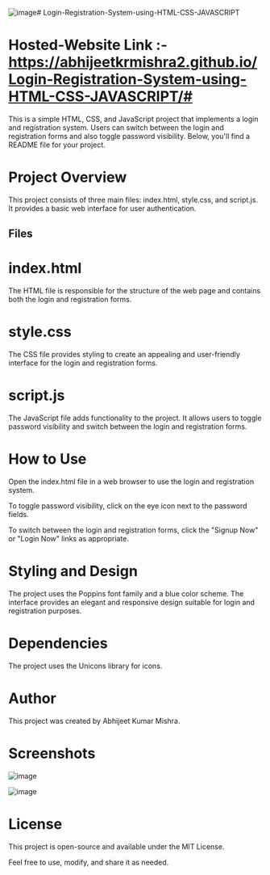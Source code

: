 ![image](https://github.com/AbhijeetKrMishra2/Login-Registration-System-using-HTML-CSS-JAVASCRIPT/assets/139151966/66a0e321-25f8-400a-8d7a-992ea9b2330f)# Login-Registration-System-using-HTML-CSS-JAVASCRIPT

# Hosted-Website Link :- https://abhijeetkrmishra2.github.io/Login-Registration-System-using-HTML-CSS-JAVASCRIPT/#

This is a simple HTML, CSS, and JavaScript project that implements a login and registration system. Users can switch between the login and registration forms and also toggle password visibility. Below, you'll find a README file for your project.

# Project Overview
This project consists of three main files: index.html, style.css, and script.js. It provides a basic web interface for user authentication.

## Files
# index.html
The HTML file is responsible for the structure of the web page and contains both the login and registration forms.

# style.css
The CSS file provides styling to create an appealing and user-friendly interface for the login and registration forms.

# script.js
The JavaScript file adds functionality to the project. It allows users to toggle password visibility and switch between the login and registration forms.

# How to Use
Open the index.html file in a web browser to use the login and registration system.

To toggle password visibility, click on the eye icon next to the password fields.

To switch between the login and registration forms, click the "Signup Now" or "Login Now" links as appropriate.

# Styling and Design
The project uses the Poppins font family and a blue color scheme. The interface provides an elegant and responsive design suitable for login and registration purposes.

# Dependencies
The project uses the Unicons library for icons.

# Author
This project was created by Abhijeet Kumar Mishra.

# Screenshots
![image](https://github.com/AbhijeetKrMishra2/Login-Registration-System-using-HTML-CSS-JAVASCRIPT/assets/139151966/ab8f23f1-68d5-40c6-bf43-073247429d7e)

![image](https://github.com/AbhijeetKrMishra2/Login-Registration-System-using-HTML-CSS-JAVASCRIPT/assets/139151966/5735502d-e2f9-4522-80a5-12b52cba2c95)


# License
This project is open-source and available under the MIT License.

Feel free to use, modify, and share it as needed.

